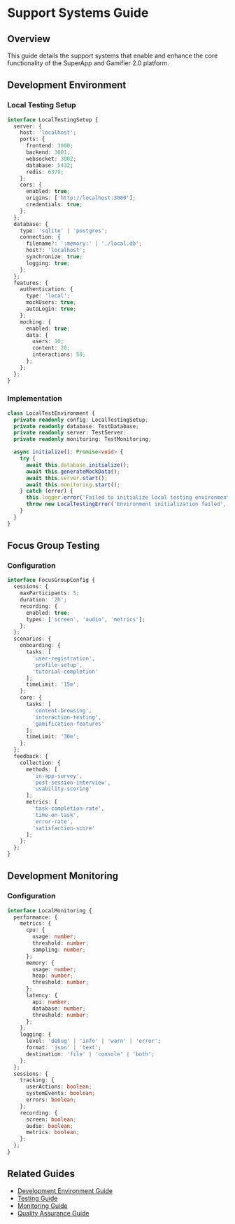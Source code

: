 # Support Systems Guide

## Overview
This guide details the support systems that enable and enhance the core functionality of the SuperApp and Gamifier 2.0 platform.

## Development Environment

### Local Testing Setup
```typescript
interface LocalTestingSetup {
  server: {
    host: 'localhost';
    ports: {
      frontend: 3000;
      backend: 3001;
      websocket: 3002;
      database: 5432;
      redis: 6379;
    };
    cors: {
      enabled: true;
      origins: ['http://localhost:3000'];
      credentials: true;
    };
  };
  database: {
    type: 'sqlite' | 'postgres';
    connection: {
      filename?: ':memory:' | './local.db';
      host?: 'localhost';
      synchronize: true;
      logging: true;
    };
  };
  features: {
    authentication: {
      type: 'local';
      mockUsers: true;
      autoLogin: true;
    };
    mocking: {
      enabled: true;
      data: {
        users: 10;
        content: 20;
        interactions: 50;
      };
    };
  };
}
```

### Implementation
```typescript
class LocalTestEnvironment {
  private readonly config: LocalTestingSetup;
  private readonly database: TestDatabase;
  private readonly server: TestServer;
  private readonly monitoring: TestMonitoring;

  async initialize(): Promise<void> {
    try {
      await this.database.initialize();
      await this.generateMockData();
      await this.server.start();
      await this.monitoring.start();
    } catch (error) {
      this.logger.error('Failed to initialize local testing environment', { error });
      throw new LocalTestingError('Environment initialization failed', { cause: error });
    }
  }
}
```

## Focus Group Testing

### Configuration
```typescript
interface FocusGroupConfig {
  sessions: {
    maxParticipants: 5;
    duration: '2h';
    recording: {
      enabled: true;
      types: ['screen', 'audio', 'metrics'];
    };
  };
  scenarios: {
    onboarding: {
      tasks: [
        'user-registration',
        'profile-setup',
        'tutorial-completion'
      ];
      timeLimit: '15m';
    };
    core: {
      tasks: [
        'content-browsing',
        'interaction-testing',
        'gamification-features'
      ];
      timeLimit: '30m';
    };
  };
  feedback: {
    collection: {
      methods: [
        'in-app-survey',
        'post-session-interview',
        'usability-scoring'
      ];
      metrics: [
        'task-completion-rate',
        'time-on-task',
        'error-rate',
        'satisfaction-score'
      ];
    };
  };
}
```

## Development Monitoring

### Configuration
```typescript
interface LocalMonitoring {
  performance: {
    metrics: {
      cpu: {
        usage: number;
        threshold: number;
        sampling: number;
      };
      memory: {
        usage: number;
        heap: number;
        threshold: number;
      };
      latency: {
        api: number;
        database: number;
        threshold: number;
      };
    };
    logging: {
      level: 'debug' | 'info' | 'warn' | 'error';
      format: 'json' | 'text';
      destination: 'file' | 'console' | 'both';
    };
  };
  sessions: {
    tracking: {
      userActions: boolean;
      systemEvents: boolean;
      errors: boolean;
    };
    recording: {
      screen: boolean;
      audio: boolean;
      metrics: boolean;
    };
  };
}
```

## Related Guides
- [Development Environment Guide](../development/environment.md)
- [Testing Guide](../development/testing.md)
- [Monitoring Guide](../development/monitoring.md)
- [Quality Assurance Guide](../quality/qa.md) 
